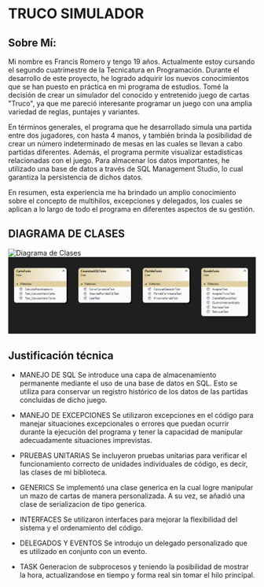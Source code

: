 # TRUCO SIMULADOR

## Sobre Mí:

Mi nombre es Francis Romero y tengo 19 años. Actualmente estoy cursando el segundo cuatrimestre de la Tecnicatura en Programación. Durante el desarrollo de este proyecto, he logrado adquirir los nuevos conocimientos que se han puesto en práctica en mi programa de estudios. Tomé la decisión de crear un simulador del conocido y entretenido juego de cartas "Truco", ya que me pareció interesante programar un juego con una amplia variedad de reglas, puntajes y variantes.

En términos generales, el programa que he desarrollado simula una partida entre dos jugadores, con hasta 4 manos, y también brinda la posibilidad de crear un número indeterminado de mesas en las cuales se llevan a cabo partidas diferentes. Además, el programa permite visualizar estadísticas relacionadas con el juego. Para almacenar los datos importantes, he utilizado una base de datos a través de SQL Management Studio, lo cual garantiza la persistencia de dichos datos.

En resumen, esta experiencia me ha brindado un amplio conocimiento sobre el concepto de multihilos, excepciones y delegados, los cuales se aplican a lo largo de todo el programa en diferentes aspectos de su gestión.

## DIAGRAMA DE CLASES
![Diagrama de Clases](./DiagramaDeClasesBibliotecaTruco.png)
![Diagrama de Clases](./DiagramaDeClasesTesteos.png)

## Justificación técnica

- MANEJO DE SQL
Se introduce una capa de almacenamiento permanente mediante el uso de una base de datos en SQL. Esto se utiliza para conservar un registro histórico de los datos de las partidas concluidas de dicho juego.

- MANEJO DE EXCEPCIONES
Se utilizaron excepciones en el código para manejar situaciones excepcionales o errores que puedan ocurrir durante la ejecución del programa y tener la capacidad de manipular adecuadamente situaciones imprevistas.

- PRUEBAS UNITARIAS
Se incluyeron pruebas unitarias para verificar el funcionamiento correcto de unidades individuales de código, es decir, las clases de mi biblioteca.

- GENERICS
Se implementó una clase generica en la cual logre manipular un mazo de cartas de manera personalizada. A su vez, se añadió una clase de serializacion de tipo generica.

- INTERFACES
Se utilizaron interfaces para mejorar la flexibilidad del sistema y el ordenamiento del código. 

- DELEGADOS Y EVENTOS
Se introdujo un delegado personalizado que es utilizado en conjunto con un evento.

- TASK
Generacion de subprocesos y teniendo la posibilidad de mostrar la hora, actualizandose en tiempo y forma real sin tomar el hilo principal.
